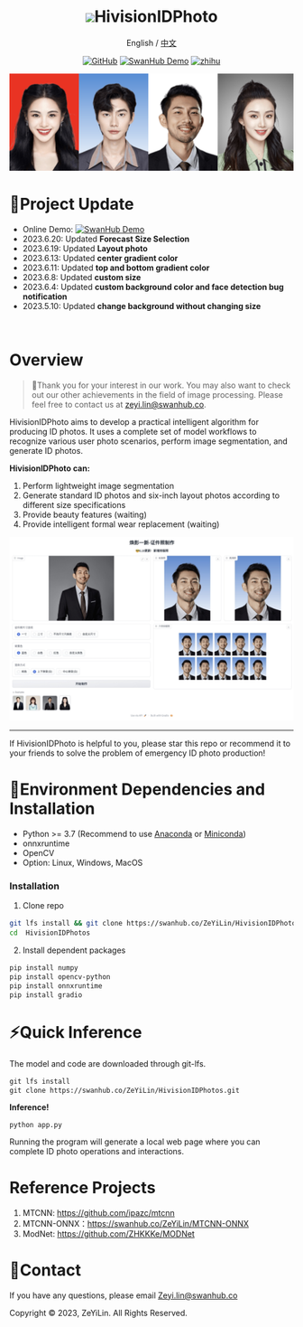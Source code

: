 <div align="center">
<h1><img src="https://linimages.oss-cn-beijing.aliyuncs.com/hivision_photo_logo.png" width=80>HivisionIDPhoto</h1>

English / [中文](README_CN.md)

[![GitHub](https://img.shields.io/static/v1?label=Github&message=GitHub&color=black)](https://github.com/xiaolin199912/HivisionIDPhotos)
[![SwanHub Demo](https://swanhub.co/git/repo/SwanHub%2FAuto-README/file/preview?ref=main&path=swanhub.svg)](https://swanhub.co/ZeYiLin/HivisionIDPhotos/demo)
[![zhihu](https://img.shields.io/static/v1?label=知乎&message=zhihu&color=blue)](https://zhuanlan.zhihu.com/p/638254028)

<img src="sources/demoImage.png" width=900>

</div>


# 🤩Project Update
- Online Demo: [![SwanHub Demo](https://img.shields.io/static/v1?label=Demo&message=SwanHub%20Demo&color=blue)](https://swanhub.co/ZeYiLin/HivisionIDPhotos/demo)
- 2023.6.20: Updated **Forecast Size Selection**
- 2023.6.19: Updated **Layout photo**
- 2023.6.13: Updated **center gradient color**
- 2023.6.11: Updated **top and bottom gradient color**
- 2023.6.8: Updated **custom size**
- 2023.6.4: Updated **custom background color and face detection bug notification**
- 2023.5.10: Updated **change background without changing size**
<br>


# Overview

> 🚀Thank you for your interest in our work. You may also want to check out our other achievements in the field of image processing. Please feel free to contact us at zeyi.lin@swanhub.co.

HivisionIDPhoto aims to develop a practical intelligent algorithm for producing ID photos. It uses a complete set of model workflows to recognize various user photo scenarios, perform image segmentation, and generate ID photos. 

**HivisionIDPhoto can:**

1. Perform lightweight image segmentation
2. Generate standard ID photos and six-inch layout photos according to different size specifications
3. Provide beauty features (waiting)
4. Provide intelligent formal wear replacement (waiting)

<div align="center">
<img src="sources/gradio-image.jpeg" width=900>
</div>

---

If HivisionIDPhoto is helpful to you, please star this repo or recommend it to your friends to solve the problem of emergency ID photo production!


# 🔧Environment Dependencies and Installation

- Python >= 3.7 (Recommend to use [Anaconda](https://www.anaconda.com/download/#linux) or [Miniconda](https://docs.conda.io/en/latest/miniconda.html))
- onnxruntime
- OpenCV
- Option: Linux, Windows, MacOS

### Installation

1. Clone repo

```bash
git lfs install && git clone https://swanhub.co/ZeYiLin/HivisionIDPhotos.git
cd  HivisionIDPhotos
```

2. Install dependent packages

```
pip install numpy
pip install opencv-python
pip install onnxruntime
pip install gradio
```



# ⚡️Quick Inference

The model and code are downloaded through git-lfs.

```
git lfs install
git clone https://swanhub.co/ZeYiLin/HivisionIDPhotos.git
```

**Inference!**

```
python app.py
```

Running the program will generate a local web page where you can complete ID photo operations and interactions.


# Reference Projects
1. MTCNN: https://github.com/ipazc/mtcnn
2. MTCNN-ONNX：https://swanhub.co/ZeYiLin/MTCNN-ONNX
3. ModNet: https://github.com/ZHKKKe/MODNet


# 📧Contact 

If you have any questions, please email Zeyi.lin@swanhub.co


Copyright © 2023, ZeYiLin. All Rights Reserved.


